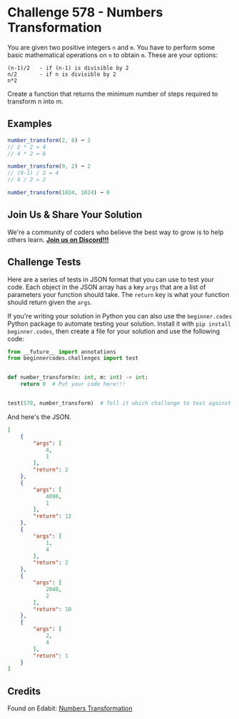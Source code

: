 # Challenge 578 - Numbers Transformation

You are given two positive integers `n` and `m`. You have to perform some basic mathematical operations on `n` to obtain `m`. These are your options:
```
(n-1)/2   - if (n-1) is divisible by 2
n/2       - if n is divisible by 2
n*2
```
Create a function that returns the minimum number of steps required to transform n into m.

## Examples
```javascript
number_transform(2, 8) ➞ 2
// 2 * 2 = 4
// 4 * 2 = 8

number_transform(9, 2) ➞ 2
// (9-1) / 2 = 4
// 4 / 2 = 2

number_transform(1024, 1024) ➞ 0
```
## Join Us & Share Your Solution

We're a community of coders who believe the best way to grow is to help others learn. **[Join us on Discord!!!](https://discord.gg/sfHykntuGy)**

## Challenge Tests

Here are a series of tests in JSON format that you can use to test your code. Each object in the JSON array has a key `args` that are a list of parameters your function should take. The `return` key is what your function should return given the `args`. 

If you're writing your solution in Python you can also use the `beginner.codes` Python package to automate testing your solution. Install it with `pip install beginner.codes`, then create a file for your solution and use the following code:
```python
from __future__ import annotations
from beginnercodes.challenges import test


def number_transform(n: int, m: int) -> int:
    return 0  # Put your code here!!!


test(578, number_transform)  # Tell it which challenge to test against
```
And here's the JSON.
```json
[
    {
        "args": [
            4,
            1
        ],
        "return": 2
    },
    {
        "args": [
            4096,
            1
        ],
        "return": 12
    },
    {
        "args": [
            1,
            4
        ],
        "return": 2
    },
    {
        "args": [
            2048,
            2
        ],
        "return": 10
    },
    {
        "args": [
            2,
            4
        ],
        "return": 1
    }
]
```
## Credits

Found on Edabit: [Numbers Transformation](https://edabit.com/challenge/bH5qdje5xgTYn4ypJ)
